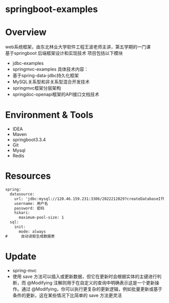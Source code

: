 # springboot-examples
# Overview
web系统框架，由东北林业大学软件工程王波老师主讲，第五学期的一门课
<br/>
基于springboot 后端框架设计和实现技术
项目包括以下模块
- jdbc-examples
- springmvc-examples
具体技术内容：
- 基于spring-data-jdbc持久化框架
- MySQL关系型和非关系型混合开发技术
- springmvc框架分层架构
- springdoc-openapi框架的API接口文档技术
# Environment & Tools
- IDEA
- Maven
- springboot3.3.4
- Git
- Mysql
- Redis
# Resources
```xml
spring:
  datasource:
    url: 'jdbc:mysql://120.46.159.231:3306/2022212829?createDatabaseIfNotExist=true'
    username: 用户名
    password: 密码
    hikari:
      maximum-pool-size: 1
  sql:
    init:
      mode: always
#      自动读取生成数据表
```
# Update
- spring-mvc
- 使用 save 方法可以插入或更新数据，但它在更新时会根据实体的主键进行判断，而 @Modifying 注解则用于在自定义的查询中明确表示这是一个更新操作。通过 @Modifying，你可以执行更复杂的更新逻辑，例如批量更新或基于条件的更新，这在某些情况下比简单的 save 方法更灵活
